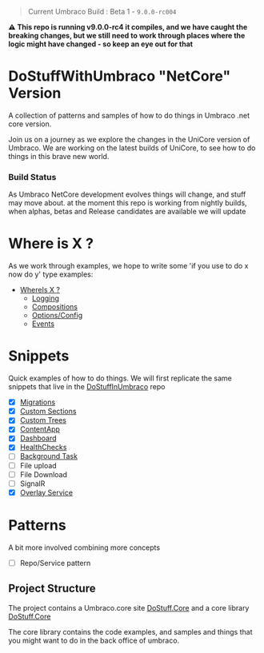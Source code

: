 > Current Umbraco Build : Beta 1 - `9.0.0-rc004`

**⚠ This repo is running v9.0.0-rc4 it compiles, and we have caught the breaking changes, but we still need to work through places where the logic might have changed - so keep an eye out for that**

# DoStuffWithUmbraco "NetCore" Version

A collection of patterns and samples of how to do things in Umbraco .net core version.

Join us on a journey as we explore the changes in the UniCore version of Umbraco. 
We are working on the latest builds of UniCore, to see how to do things in this brave new world. 

### Build Status
As Umbraco NetCore development evolves things will change, and stuff may move about. at the moment this repo is working from nightly builds, when alphas, betas and Release candidates are available we will update 

# Where is X ?
As we work through examples, we hope to write some 'if you use to do x now do y' type examples:

- [WhereIs X ?](WhereIs/readme.md)
    - [Logging](WhereIs/logging.md)
    - [Compositions](WhereIs/composing.md)
    - [Options/Config](WhereIs/options.md)
    - [Events](WhereIs/events.md)

# Snippets
Quick examples of how to do things. We will first replicate the same snippets that live in the [DoStuffInUmbraco](https://github.com/KevinJump/DoStuffWithUmbraco/tree/v8) repo

- [x] [Migrations](./src/DoStuff.Core/Migrations/)
- [x] [Custom Sections](./src/DoStuff.Core/Sections/)
- [x] [Custom Trees](./src/DoStuff.Core/Trees/)
- [x] [ContentApp](./src/DoStuff.Core/ContentApp/)
- [x] [Dashboard](./src/DoStuff.Core/App_Plugins/DoStuff.Dashboard/)
- [x] [HealthChecks](./src/DoStuff.Core/HealthChecks/)
- [ ] [Background Task](./src/DoStuff.Core/Background/)
- [ ] File upload
- [ ] File Download
- [ ] SignalR 
- [x] [Overlay Service](./src/DoStuff.Core/App_Plugins/DoStuff.Dashboard/)

# Patterns
A bit more involved combining more concepts

- [ ] Repo/Service pattern


## Project Structure 
The project contains a Umbraco.core site [DoStuff.Core](./src/DoStuff.Site/) and a core library [DoStuff.Core](./src/DoStuff.Core/)

The core library contains the code examples, and samples and things that you might want to do in the back office of umbraco.
